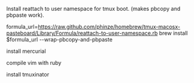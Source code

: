 Install reattach to user namespace for tmux boot. (makes pbcopy and pbpaste work).

formula_url=https://raw.github.com/phinze/homebrew/tmux-macosx-pasteboard/Library/Formula/reattach-to-user-namespace.rb
brew install $formula_url --wrap-pbcopy-and-pbpaste

install mercurial

compile vim with ruby

install tmuxinator
